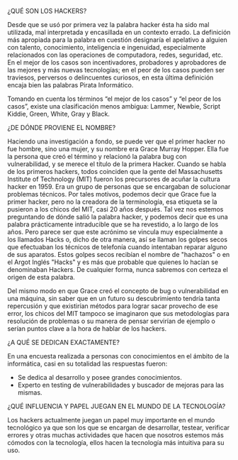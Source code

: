 
¿QUÉ SON LOS HACKERS?

Desde que se usó por primera vez la palabra hacker ésta ha sido mal utilizada, mal interpretada y encasillada en un contexto errado. La definición más apropiada para la palabra en cuestión designaría el apelativo a alguien con talento, conocimiento, inteligencia e ingenuidad, especialmente relacionados con las operaciones de computadora, redes, seguridad, etc. En el mejor de los casos son incentivadores, probadores y aprobadores de las mejores y más nuevas tecnologías; en el peor de los casos pueden ser traviesos, perversos o delincuentes curiosos, en esta última definición encaja bien las palabras Pirata Informático.


Tomando en cuenta los términos “el mejor de los casos”  y “el peor de los casos”, existe una clasificación menos ambigua: Lammer, Newbie, Script Kiddie, Green, White, Gray y Black.

¿DE DÓNDE PROVIENE EL NOMBRE?

 Haciendo una investigación a fondo, se puede ver que el primer hacker no fue hombre, sino una mujer, y su nombre era Grace Murray Hopper. Ella fue la persona que creó el término y relacionó la palabra bug con vulnerabilidad, y se merece el título de la primera Hacker.
Cuando se habla de los primeros hackers, todos coinciden que la gente del Massachusetts Institute of Technology (MIT) fueron los precursores de acuñar la cultura hacker en 1959. Era un grupo de personas que se encargaban de solucionar problemas técnicos. Por tales motivos, podemos decir que Grace fue la primer hacker, pero no la creadora de la terminología, esa etiqueta se la pusieron a los chicos del MIT, casi 20 años después. 
Tal vez nos estemos preguntando de dónde salió la palabra hacker, y podemos decir que es una palabra prácticamente intraducible que se ha revestido, a lo largo de los años. Pero parece ser que este acrónimo se vincula muy especialmente a los llamados Hacks o, dicho de otra manera, así se llaman los golpes secos que efectuaban los técnicos de telefonía cuando intentaban reparar alguno de sus aparatos. Estos golpes secos recibían el nombre de "hachazos" o en el Argot Inglés "Hacks" y es más que probable que quienes lo hacían se denominaban Hackers. De cualquier forma, nunca sabremos con certeza el origen de esta palabra.

Del mismo modo en que Grace creó el concepto de bug o vulnerabilidad en una máquina, sin saber que en un futuro su descubrimiento tendría tanta repercusión y que existirían métodos para lograr sacar provecho de ese error, los chicos del MIT tampoco se imaginaron que sus metodologías para resolución de problemas o su manera de pensar servirían de ejemplo o serían puntos clave a la hora de hablar de los hackers.


¿A QUÉ SE DEDICAN EXACTAMENTE?

En una encuesta realizada a personas con conocimientos en el ámbito de la informática, casi en su totalidad las respuestas fueron: 
*	Se dedica al desarrollo y posee grandes conocimientos.
*	Experto en testing de vulnerabilidades y buscador de mejoras para las mismas.

¿QUÉ INFLUENCIA Y PAPEL JUEGAN EN EL MUNDO DE LA TECNOLOGÍA?

Los hackers actualmente juegan un papel muy importante en el mundo tecnológico ya que son los que se encargan de desarrollar, testear, verificar errores y otras muchas actividades que hacen que nosotros estemos más cómodos con la tecnología, ellos hacen la tecnología más intuitiva para su uso.
